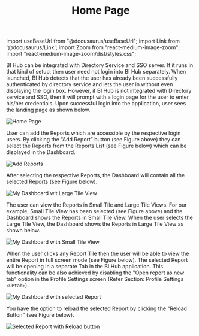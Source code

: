 ﻿---
id: home-page
title: Home Page 
sidebar_label: Home Page 
---

import useBaseUrl from "@docusaurus/useBaseUrl"; 
import Link from '@docusaurus/Link'; 
import Zoom from "react-medium-image-zoom"; 
import "react-medium-image-zoom/dist/styles.css";

BI Hub can be integrated with Directory Service and SSO server. If it runs in that kind of setup, then user need not login into BI Hub separately. When launched, BI Hub detects that the user has already been successfully authenticated by directory service and lets the user in without even displaying the login box. However, if BI Hub is not integrated with Directory service and SSO, then it will prompt with a login page for the user to enter his/her credentials. Upon successful login into the application, user sees the landing page as shown below.

  <div style={{textAlign: 'center'}}>
    <Zoom>
      <img alt="Home Page" src={useBaseUrl('doc-images/user-guide/home1.png')}/>
    </Zoom>
  </div>

User can add the Reports which are accessible by the respective login users. By clicking the “Add Report” button (see Figure above) they can select the Reports from the Reports List (see Figure below) which can be displayed in the Dashboard.

  <div style={{textAlign: 'center'}}>
    <Zoom>
      <img alt="Add Reports" src={useBaseUrl('doc-images/user-guide/home2.png')}/>
    </Zoom>
  </div>

After selecting the respective Reports, the Dashboard will contain all the selected Reports (see Figure below).

  <div style={{textAlign: 'center'}}>
    <Zoom>
      <img alt="My Dashboard wit Large Tile View" src={useBaseUrl('doc-images/user-guide/home3.png')}/>
    </Zoom>
  </div>

The user can view the Reports in Small Tile and Large Tile Views. For our example, Small Tile View has been selected (see Figure above) and the Dashboard shows the Reports in Small Tile View. When the user selects the Large Tile View, the Dashboard shows the Reports in Large Tile View as shown below.

  <div style={{textAlign: 'center'}}>
    <Zoom>
      <img alt="My Dashboard with Small Tile View" src={useBaseUrl('doc-images/user-guide/home4.png')}/>
    </Zoom>
  </div>

When the user clicks any Report Tile then the user will be able to view the entire Report in full screen mode (see Figure below). The selected Report will be opening in a separate Tab in the BI Hub application. This functionality can be also achieved by disabling the "Open report as new tab" option in the Profile Settings screen (Refer Section: Profile Settings `<OPtab>`).

  <div style={{textAlign: 'center'}}>
    <Zoom>
      <img alt="My Dashboard with selected Report" src={useBaseUrl('doc-images/user-guide/home5.png')}/>
    </Zoom>
  </div>

You have the option to reload the selected Report by clicking the "Reload Button" (see Figure below).

  <div style={{textAlign: 'center'}}>
    <Zoom>
      <img alt="Selected Report with Reload button" src={useBaseUrl('doc-images/user-guide/reload.png')}/>
    </Zoom>
  </div>